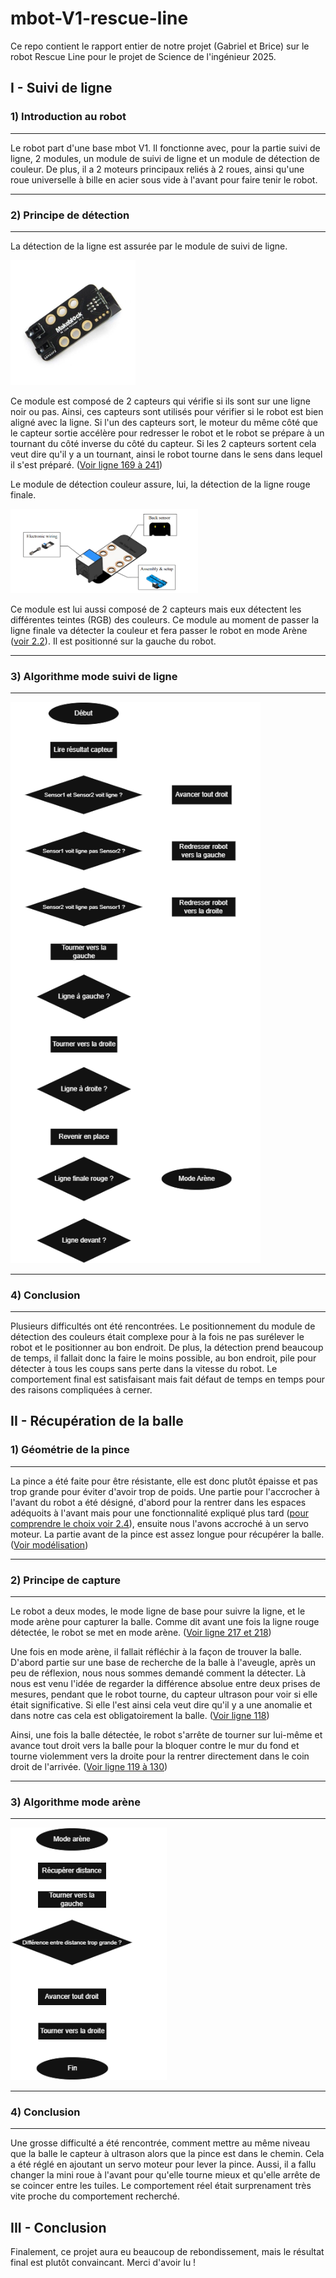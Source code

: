 # mbot-V1-rescue-line

Ce repo contient le rapport entier de notre projet (Gabriel et Brice) sur le robot Rescue Line pour le projet de Science de l'ingénieur 2025.

## I - Suivi de ligne

### 1) Introduction au robot

-------------------------------------------------------------------------------------------------------------------------------------------------------------------------------------------------------------------------

Le robot part d'une base mbot V1. Il fonctionne avec, pour la partie suivi de ligne, 2 modules, un module de suivi de ligne et un module de détection de couleur. De plus, il a 2 moteurs principaux reliés à 2 roues, ainsi qu'une roue universelle à bille en acier sous vide à l'avant pour faire tenir le robot.

-------------------------------------------------------------------------------------------------------------------------------------------------------------------------------------------------------------------------

### 2) Principe de détection

-------------------------------------------------------------------------------------------------------------------------------------------------------------------------------------------------------------------------

La détection de la ligne est assurée par le module de suivi de ligne.

<img src="assets/linefollowing.jpg" alt="linefollowing" width="200"/>

Ce module est composé de 2 capteurs qui vérifie si ils sont sur une ligne noir ou pas. Ainsi, ces capteurs sont utilisés pour vérifier si le robot est bien aligné avec la ligne. Si l'un des capteurs sort, le moteur du même côté que le capteur sortie accélère pour redresser le robot et le robot se prépare à un tournant du côté inverse du côté du capteur. Si les 2 capteurs sortent cela veut dire qu'il y a un tournant, ainsi le robot tourne dans le sens dans lequel il s'est préparé. ([Voir ligne 169 à 241](rescue_line.ino#L169-L241))

Le module de détection couleur assure, lui, la détection de la ligne rouge finale.

<img src="assets/colorsensor.png" alt="colorsensor" width="300"/>

Ce module est lui aussi composé de 2 capteurs mais eux détectent les différentes teintes (RGB) des couleurs. Ce module au moment de passer la ligne finale va détecter la couleur et fera passer le robot en mode Arène ([voir 2.2](#2-principe-de-capture)). Il est positionné sur la gauche du robot.

-------------------------------------------------------------------------------------------------------------------------------------------------------------------------------------------------------------------------

### 3) Algorithme mode suivi de ligne

-------------------------------------------------------------------------------------------------------------------------------------------------------------------------------------------------------------------------

<img src="assets/algosuivideligne.png" alt="algosuivideligne" width="400"/>

-------------------------------------------------------------------------------------------------------------------------------------------------------------------------------------------------------------------------

### 4) Conclusion

-------------------------------------------------------------------------------------------------------------------------------------------------------------------------------------------------------------------------

Plusieurs difficultés ont été rencontrées. Le positionnement du module de détection des couleurs était complexe pour à la fois ne pas surélever le robot et le positionner au bon endroit. De plus, la détection prend beaucoup de temps, il fallait donc la faire le moins possible, au bon endroit, pile pour détecter à tous les coups sans perte dans la vitesse du robot. Le comportement final est satisfaisant mais fait défaut de temps en temps pour des raisons compliquées à cerner.

## II - Récupération de la balle

### 1) Géométrie de la pince

-------------------------------------------------------------------------------------------------------------------------------------------------------------------------------------------------------------------------

La pince a été faite pour être résistante, elle est donc plutôt épaisse et pas trop grande pour éviter d'avoir trop de poids. Une partie pour l'accrocher à l'avant du robot a été désigné, d'abord pour la rentrer dans les espaces adéquoits à l'avant mais pour une fonctionnalité expliqué plus tard ([pour comprendre le choix voir 2.4](#4-conclusion-1)), ensuite nous l'avons accroché à un servo moteur. La partie avant de la pince est assez longue pour récupérer la balle. ([Voir modélisation](pasdelien))

-------------------------------------------------------------------------------------------------------------------------------------------------------------------------------------------------------------------------

### 2) Principe de capture

-------------------------------------------------------------------------------------------------------------------------------------------------------------------------------------------------------------------------

Le robot a deux modes, le mode ligne de base pour suivre la ligne, et le mode arène pour capturer la balle. Comme dit avant une fois la ligne rouge détectée, le robot se met en mode arène. ([Voir ligne 217 et 218](rescue_line.ino#L217-L218))

Une fois en mode arène, il fallait réfléchir à la façon de trouver la balle. D'abord partie sur une base de recherche de la balle à l'aveugle, après un peu de réflexion, nous nous sommes demandé comment la détecter. Là nous est venu l'idée de regarder la différence absolue entre deux prises de mesures, pendant que le robot tourne, du capteur ultrason pour voir si elle était significative. Si elle l'est ainsi cela veut dire qu'il y a une anomalie et dans notre cas cela est obligatoirement la balle. ([Voir ligne 118](rescue_line.ino#L118))

Ainsi, une fois la balle détectée, le robot s'arrête de tourner sur lui-même et avance tout droit vers la balle pour la bloquer contre le mur du fond et tourne violemment vers la droite pour la rentrer directement dans le coin droit de l'arrivée. ([Voir ligne 119 à 130](rescue_line.ino#L119-130))

-------------------------------------------------------------------------------------------------------------------------------------------------------------------------------------------------------------------------

### 3) Algorithme mode arène

-------------------------------------------------------------------------------------------------------------------------------------------------------------------------------------------------------------------------

<img src="assets/algomodearene.png" alt="algomodearene" width="250"/>

-------------------------------------------------------------------------------------------------------------------------------------------------------------------------------------------------------------------------

### 4) Conclusion

-------------------------------------------------------------------------------------------------------------------------------------------------------------------------------------------------------------------------

Une grosse difficulté a été rencontrée, comment mettre au même niveau que la balle le capteur à ultrason alors que la pince est dans le chemin. Cela a été réglé en ajoutant un servo moteur pour lever la pince. Aussi, il a fallu changer la mini roue à l'avant pour qu'elle tourne mieux et qu'elle arrête de se coincer entre les tuiles. Le comportement réel était surprenament très vite proche du comportement recherché.

## III - Conclusion

Finalement, ce projet aura eu beaucoup de rebondissement, mais le résultat final est plutôt convaincant. Merci d'avoir lu !
